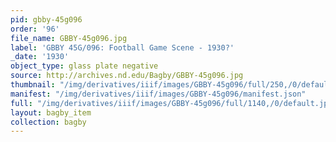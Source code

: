```yaml
---
pid: gbby-45g096
order: '96'
file_name: GBBY-45g096.jpg
label: 'GBBY 45G/096: Football Game Scene - 1930?'
_date: '1930'
object_type: glass plate negative
source: http://archives.nd.edu/Bagby/GBBY-45g096.jpg
thumbnail: "/img/derivatives/iiif/images/GBBY-45g096/full/250,/0/default.jpg"
manifest: "/img/derivatives/iiif/images/GBBY-45g096/manifest.json"
full: "/img/derivatives/iiif/images/GBBY-45g096/full/1140,/0/default.jpg"
layout: bagby_item
collection: bagby
---
```

